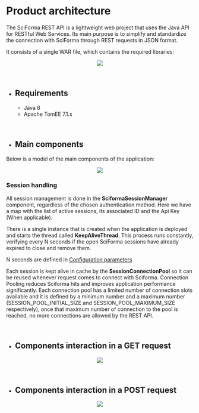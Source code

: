 # Product architecture
The SciForma REST API is a lightweight web project that uses the Java API for RESTful Web Services. Its main purpose is to simplify and standardize the connection with SciForma through REST requests in JSON format.

It consists of a single WAR file, which contains the required libraries:

<p align="center">
<img src="https://regoconsulting.github.io/sciforma-rest-services/img/Deployment%20model.png?raw=true" />
</p>

<br/>

- ## Requirements
  * Java 8
  * Apache TomEE 7.1.x

<br/>

- ## Main components
Below is a model of the main components of the application:

<p align="center">
<img src="https://regoconsulting.github.io/sciforma-rest-services/img/Main%20components.png?raw=true" />
</p>

### Session handling

All session management is done in the **SciformaSessionManager** component, regardless of the chosen authentication method.  Here we have a map with the list of active sessions, its associated ID and the Api Key (When applicable).

There is a single instance that is created when the application is deployed and starts the thread called **KeepAliveThread**. This process runs constantly, verifying every N seconds if the open SciForma sessions have already expired to close and remove them.

N seconds are defined in [Configuration parameters](prop_configuration.md)

Each session is kept alive in cache by the **SessionConnectionPool** so it can be reused whenever request comes to connect with Sciforma. Connection Pooling reduces Sciforma hits and improves application performance significantly. Each connection pool has a limited number of connection slots available and it is defined by a minimum number and a maximum number (SESSION_POOL_INITIAL_SIZE and SESSION_POOL_MAXIMUM_SIZE respectively), once that maximum number of connection to the pool is reached, no more connections are allowed by the REST API.

<br/>

- ## Components interaction in a GET request

<p align="center">
<img src="https://regoconsulting.github.io/sciforma-rest-services/img/Get%20request.png?raw=true" />
</p>

<br/>

- ## Components interaction in a POST request

<p align="center">
<img src="https://regoconsulting.github.io/sciforma-rest-services/img/Post%20request.png?raw=true" />
</p>

<br/>
